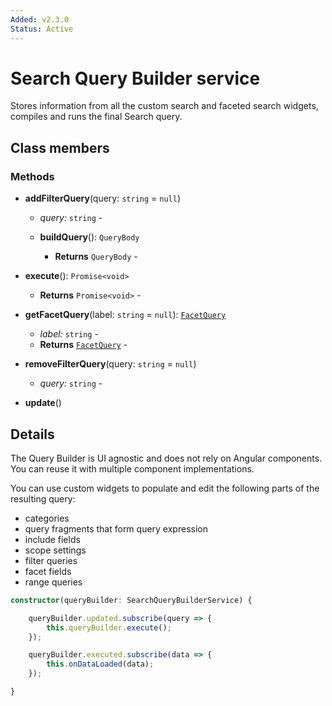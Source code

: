 ```yaml
---
Added: v2.3.0
Status: Active
---
```


# Search Query Builder service

Stores information from all the custom search and faceted search widgets, compiles and runs the final Search query.

## Class members

### Methods

-   **addFilterQuery**(query: `string` = `null`) <br/>

    -   _query:_ `string`  -  
    -   **buildQuery**(): `QueryBody` <br/>

        -   **Returns** `QueryBody` - 

-   **execute**(): `Promise<void>` <br/>

    -   **Returns** `Promise<void>` - 

-   **getFacetQuery**(label: `string` = `null`): [`FacetQuery`](../../lib/content-services/search/facet-query.interface.ts) <br/>

    -   _label:_ `string`  -  
    -   **Returns** [`FacetQuery`](../../lib/content-services/search/facet-query.interface.ts) - 

-   **removeFilterQuery**(query: `string` = `null`) <br/>

    -   _query:_ `string`  -  

-   **update**() <br/>

## Details

The Query Builder is UI agnostic and does not rely on Angular components.
You can reuse it with multiple component implementations.

You can use custom widgets to populate and edit the following parts of the resulting query:

-   categories
-   query fragments that form query expression
-   include fields
-   scope settings
-   filter queries
-   facet fields
-   range queries

```ts
constructor(queryBuilder: SearchQueryBuilderService) {

    queryBuilder.updated.subscribe(query => {
        this.queryBuilder.execute();
    });

    queryBuilder.executed.subscribe(data => {
        this.onDataLoaded(data);
    });

}
```
